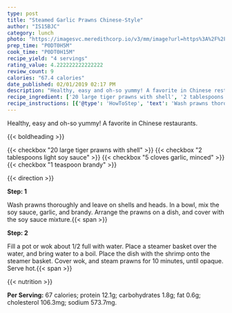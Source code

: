 ```yaml
---
type: post
title: "Steamed Garlic Prawns Chinese-Style"
author: "IS15BJC"
category: lunch
photo: "https://imagesvc.meredithcorp.io/v3/mm/image?url=https%3A%2F%2Fimages.media-allrecipes.com%2Fuserphotos%2F1001326.jpg"
prep_time: "P0DT0H5M"
cook_time: "P0DT0H15M"
recipe_yield: "4 servings"
rating_value: 4.222222222222222
review_count: 9
calories: "67.4 calories"
date_published: 02/01/2019 02:17 PM
description: "Healthy, easy and oh-so yummy! A favorite in Chinese restaurants."
recipe_ingredient: ['20 large tiger prawns with shell', '2 tablespoons light soy sauce', '5 cloves garlic, minced', '1 teaspoon brandy']
recipe_instructions: [{'@type': 'HowToStep', 'text': 'Wash prawns thoroughly and leave on shells and heads. In a bowl, mix the soy sauce, garlic, and brandy. Arrange the prawns on a dish, and cover with the soy sauce mixture.\n'}, {'@type': 'HowToStep', 'text': 'Fill a pot or wok about 1/2 full with water. Place a steamer basket over the water, and bring water to a boil. Place the dish with the shrimp onto the steamer basket. Cover wok, and steam prawns for 10 minutes, until opaque. Serve hot.\n'}]
---
```


Healthy, easy and oh-so yummy! A favorite in Chinese restaurants. 

{{< boldheading >}}

{{< checkbox "20 large tiger prawns with shell" >}}
{{< checkbox "2 tablespoons light soy sauce" >}}
{{< checkbox "5 cloves garlic, minced" >}}
{{< checkbox "1 teaspoon brandy" >}}


{{< direction >}}

**Step: 1**

Wash prawns thoroughly and leave on shells and heads. In a bowl, mix the soy sauce, garlic, and brandy. Arrange the prawns on a dish, and cover with the soy sauce mixture.{{< span >}}

**Step: 2**

Fill a pot or wok about 1/2 full with water. Place a steamer basket over the water, and bring water to a boil. Place the dish with the shrimp onto the steamer basket. Cover wok, and steam prawns for 10 minutes, until opaque. Serve hot.{{< span >}}

{{< nutrition >}}

**Per Serving:** 67 calories; protein 12.1g; carbohydrates 1.8g; fat 0.6g; cholesterol 106.3mg; sodium 573.7mg.